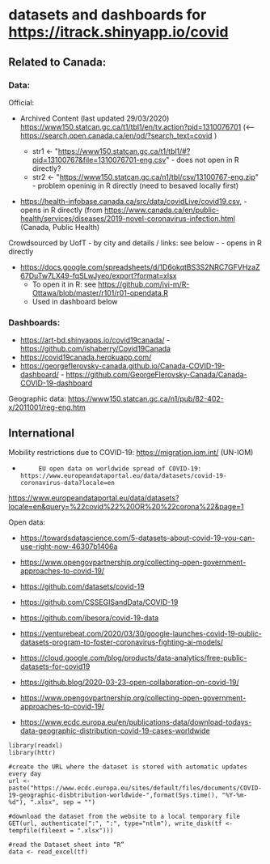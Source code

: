 # datasets and dashboards for https://itrack.shinyapp.io/covid

## Related to Canada:

### Data:

Official: 
- Archived Content (last updated 29/03/2020) https://www150.statcan.gc.ca/t1/tbl1/en/tv.action?pid=1310076701
(<--  https://search.open.canada.ca/en/od/?search_text=covid )

  - str1 <- "https://www150.statcan.gc.ca/t1/tbl1/#?pid=13100767&file=1310076701-eng.csv" - does not open in R directly?
  - str2 <- "https://www150.statcan.gc.ca/n1/tbl/csv/13100767-eng.zip" - problem openinig in R directly (need to besaved locally first)

- https://health-infobase.canada.ca/src/data/covidLive/covid19.csv, - opens in R directly
(from https://www.canada.ca/en/public-health/services/diseases/2019-novel-coronavirus-infection.html  (Canada, Public Health)


Crowdsourced by UofT - by city and details / links: see below - - opens in R directly

- https://docs.google.com/spreadsheets/d/1D6okqtBS3S2NRC7GFVHzaZ67DuTw7LX49-fqSLwJyeo/export?format=xlsx 
  - To open it in R: see https://github.com/ivi-m/R-Ottawa/blob/master/r101/r01-opendata.R
  - Used in dashboard below


### Dashboards:

- https://art-bd.shinyapps.io/covid19canada/ - https://github.com/ishaberry/Covid19Canada 
- https://covid19canada.herokuapp.com/
- https://georgeflerovsky-canada.github.io/Canada-COVID-19-dashboard/ - https://github.com/GeorgeFlerovsky-Canada/Canada-COVID-19-dashboard

Geographic data: https://www150.statcan.gc.ca/n1/pub/82-402-x/2011001/reg-eng.htm

## International

Mobility restrictions due to COVID-19: https://migration.iom.int/ (UN-IOM)

-          EU open data on worldwide spread of COVID-19: https://www.europeandataportal.eu/data/datasets/covid-19-coronavirus-data?locale=en

https://www.europeandataportal.eu/data/datasets?locale=en&query=%22covid%22%20OR%20%22corona%22&page=1

Open data:

- https://towardsdatascience.com/5-datasets-about-covid-19-you-can-use-right-now-46307b1406a
- https://www.opengovpartnership.org/collecting-open-government-approaches-to-covid-19/
- https://github.com/datasets/covid-19
- https://github.com/CSSEGISandData/COVID-19
- https://github.com/ibesora/covid-19-data


- https://venturebeat.com/2020/03/30/google-launches-covid-19-public-datasets-program-to-foster-coronavirus-fighting-ai-models/
- https://cloud.google.com/blog/products/data-analytics/free-public-datasets-for-covid19

- https://github.blog/2020-03-23-open-collaboration-on-covid-19/
- https://www.opengovpartnership.org/collecting-open-government-approaches-to-covid-19/

- https://www.ecdc.europa.eu/en/publications-data/download-todays-data-geographic-distribution-covid-19-cases-worldwide

```
library(readxl)
library(httr)

#create the URL where the dataset is stored with automatic updates every day
url <- paste("https://www.ecdc.europa.eu/sites/default/files/documents/COVID-19-geographic-disbtribution-worldwide-",format(Sys.time(), "%Y-%m-%d"), ".xlsx", sep = "")

#download the dataset from the website to a local temporary file
GET(url, authenticate(":", ":", type="ntlm"), write_disk(tf <- tempfile(fileext = ".xlsx")))

#read the Dataset sheet into “R”
data <- read_excel(tf)
```
